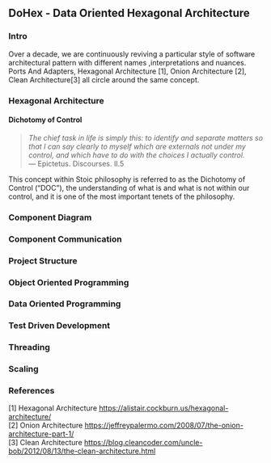 ## DoHex - Data Oriented Hexagonal Architecture 

### Intro

Over a decade, we are continuously reviving a particular style of software architectural pattern with different names ,interpretations and nuances. Ports And Adapters, Hexagonal Architecture [1], Onion Architecture [2], Clean Architecture[3] all circle around the same concept.  
 
 
### Hexagonal Architecture

#### Dichotomy of Control

> *The chief task in life is simply this: to identify and separate matters so that I can say clearly to myself which are externals not under my control, and which have to do with the choices I actually control.*  
> — Epictetus. Discourses. II.5  

This concept within Stoic philosophy is referred to as the Dichotomy of Control (“DOC”), the understanding of what is and what is not within our control, and it is one of the most important tenets of the philosophy. 

### Component Diagram 

### Component Communication

### Project Structure

### Object Oriented Programming

### Data Oriented Programming

### Test Driven Development

### Threading

### Scaling

### References
[1] Hexagonal Architecture https://alistair.cockburn.us/hexagonal-architecture/  
[2] Onion Architecture https://jeffreypalermo.com/2008/07/the-onion-architecture-part-1/  
[3] Clean Architecture https://blog.cleancoder.com/uncle-bob/2012/08/13/the-clean-architecture.html  
<!--stackedit_data:
eyJoaXN0b3J5IjpbLTE0MjQ2MTI4OTgsMjExMDcxNzgzNCw2Nj
Y3NDM5NDgsMzM3MTM5NDc1LDUxNjU4Mzk4MiwtMTg3NTM3ODk3
MCw3MzU3NjU3MzQsLTE1MzYxMDU4ODIsMTA3NjM5MDQ5OSwtMT
AxMDQ0MjE1OSw2ODkxOTI3MjQsLTg1MjA5NTMwNCw3MDk5ODYy
MjYsMzI2NDE4MTEsLTcyODg1MzEwMSwtMzgwMTQyODUxXX0=
-->